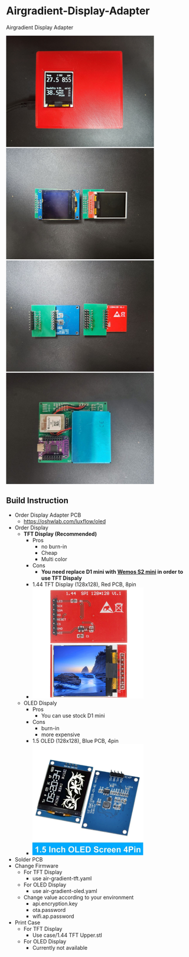 # Airgradient-Display-Adapter
Airgradient Display Adapter

<p float="left">
<img src="images/tft%20case.jpg" width="400">
<img src="images/adpater.jpg" width="400">
<img src="images/adapter2.jpg" width="400">
<img src="images/s2%20mini.jpg" width="400">
</p>
  
## Build Instruction

- Order Display Adapter PCB
  - https://oshwlab.com/luxflow/oled
- Order Display
  - **TFT Display (Recommended)**
    - Pros
      - no burn-in
      - Cheap
      - Multi color
    - Cons
      - **You need replace D1 mini with [Wemos S2 mini](https://www.wemos.cc/en/latest/s2/s2_mini.html) in order to use TFT Dispaly**
    - 1.44 TFT Display (128x128), Red PCB, 8pin
    - <img src="images/tft.png" width="300">
  - OLED Dispaly
    - Pros
      - You can use stock D1 mini
    - Cons
      - burn-in 
      - more expensive
    - 1.5 OLED (128x128), Blue PCB, 4pin
    - <img src="images/oled.png" width="300">
- Solder PCB
- Change Firmware
  - For TFT Display
    - use air-gradient-tft.yaml
  - For OLED Display
    - use air-gradient-oled.yaml
  - Change value according to your environment
    - api.encryption.key
    - ota.password
    - wifi.ap.password
- Print Case
  - For TFT Display
    - Use case/1.44 TFT Upper.stl
  - For OLED Display
    - Currently not available
